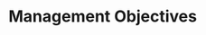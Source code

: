 <link href="wfips.css" rel="stylesheet" type="text/css">

Management Objectives
=====================

